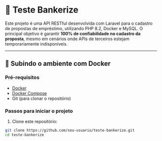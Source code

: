 # 🏦 Teste Bankerize

Este projeto é uma API RESTful desenvolvida com Laravel para o cadastro de propostas de empréstimo, utilizando PHP 8.2, Docker e MySQL. O principal objetivo é garantir **100% de confiabilidade no cadastro da proposta**, mesmo em cenários onde APIs de terceiros estejam temporariamente indisponíveis.

---

## 🚀 Subindo o ambiente com Docker

### Pré-requisitos

- [Docker](https://www.docker.com/)
- [Docker Compose](https://docs.docker.com/compose/)
- Git (para clonar o repositório)

### Passos para iniciar o projeto

1. Clone este repositório:

```bash
git clone https://github.com/seu-usuario/teste-bankerize.git
cd teste-bankerize
